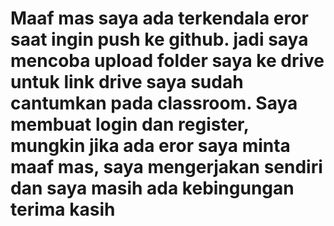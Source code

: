 # Maaf mas saya ada terkendala eror saat ingin push ke github. jadi saya mencoba upload folder saya ke drive untuk link drive saya sudah cantumkan pada classroom. Saya membuat login dan register, mungkin jika ada eror saya minta maaf mas, saya mengerjakan sendiri dan saya masih ada kebingungan terima kasih
